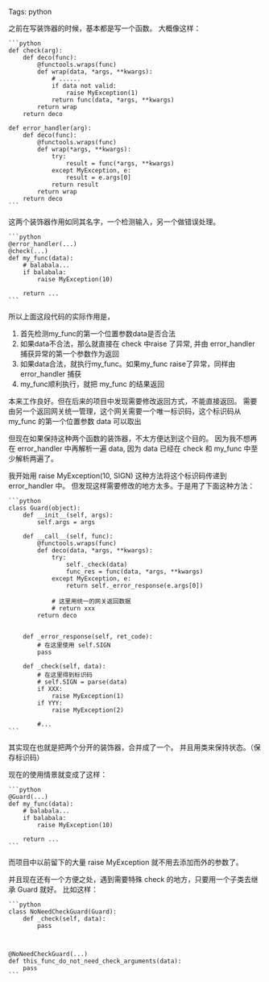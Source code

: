 Tags: python

之前在写装饰器的时候，基本都是写一个函数。
大概像这样：

    ```python
    def check(arg):
        def deco(func):
            @functools.wraps(func)
            def wrap(data, *args, **kwargs):
                # ......
                if data not valid:
                    raise MyException(1)
                return func(data, *args, **kwargs)
            return wrap
        return deco

    def error_handler(arg):
        def deco(func):
            @functools.wraps(func)
            def wrap(*args, **kwargs):
                try:
                    result = func(*args, **kwargs)
                except MyException, e:
                    result = e.args[0]
                return result
            return wrap
        return deco
    ```


这两个装饰器作用如同其名字，一个检测输入，另一个做错误处理。

    ```python
    @error_handler(...)
    @check(...)
    def my_func(data):
        # balabala...
        if balabala:
            raise MyException(10)

        return ...
    ```

所以上面这段代码的实际作用是，

1.  首先检测my_func的第一个位置参数data是否合法
2.  如果data不合法，那么就直接在 check 中raise 了异常, 并由 error_handler 捕获异常的第一个参数作为返回
3.  如果data合法，就执行my_func。如果my_func raise了异常，同样由 error_handler 捕获
4.  my_func顺利执行，就把 my_func 的结果返回


本来工作良好。但在后来的项目中发现需要修改返回方式，不能直接返回。
需要由另一个返回网关统一管理，这个网关需要一个唯一标识码，这个标识码从 my_func 的第一个位置参数 data 可以取出

但现在如果保持这种两个函数的装饰器，不太方便达到这个目的。
因为我不想再在 error_handler 中再解析一遍 data, 因为 data 已经在 check 和 my_func 中至少解析两遍了。

我开始用 raise MyException(10, SIGN) 这种方法将这个标识码传递到 error_handler 中。
但发现这样需要修改的地方太多。于是用了下面这种方法：


    ```python
    class Guard(object):
        def __init__(self, args):
            self.args = args

        def __call__(self, func):
            @functools.wraps(func)
            def deco(data, *args, **kwargs):
                try:
                    self._check(data)
                    func_res = func(data, *args, **kwargs)
                except MyException, e:
                    return self._error_response(e.args[0])

                # 这里用统一的网关返回数据
                # return xxx
            return deco


        def _error_response(self, ret_code):
            # 在这里使用 self.SIGN
            pass
                
        def _check(self, data):
            # 在这里得到标识码
            # self.SIGN = parse(data)
            if XXX:
                raise MyException(1)
            if YYY:
                raise MyException(2)

            #...
    ```


其实现在也就是把两个分开的装饰器，合并成了一个。
并且用类来保持状态。（保存标识码）


现在的使用情景就变成了这样：


    ```python
    @Guard(...)
    def my_func(data):
        # balabala...
        if balabala:
            raise MyException(10)

        return ...
    ```



而项目中以前留下的大量 raise MyException 就不用去添加而外的参数了。


并且现在还有一个方便之处，遇到需要特殊 check 的地方，只要用一个子类去继承 Guard 就好。
比如这样：

    ```python
    class NoNeedCheckGuard(Guard):
        def _check(self, data):
            pass



    @NoNeedCheckGuard(...)
    def this_func_do_not_need_check_arguments(data):
        pass
    ```


